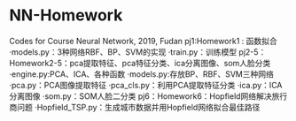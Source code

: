 # NN-Homework
Codes for Course Neural Network, 2019, Fudan
pj1:Homework1 : 函数拟合
	·models.py：3种网络RBF、BP、SVM的实现
	·train.py：训练模型
pj2-5：Homework2-5：pca提取特征、pca特征分类、ica分离图像、som人脸分类
	·engine.py:PCA、ICA、各种函数
	·models.py:存放BP、RBF、SVM三种网络
	·pca.py：PCA图像提取特征
	·pca_cls.py：利用PCA提取特征分类
	·ica.py：ICA分离图像
	·som.py：SOM人脸二分类
pj6：Homework6：Hopfield网络解决旅行商问题
	·Hopfield_TSP.py：生成城市数据并用Hopfield网络拟合最佳路径
